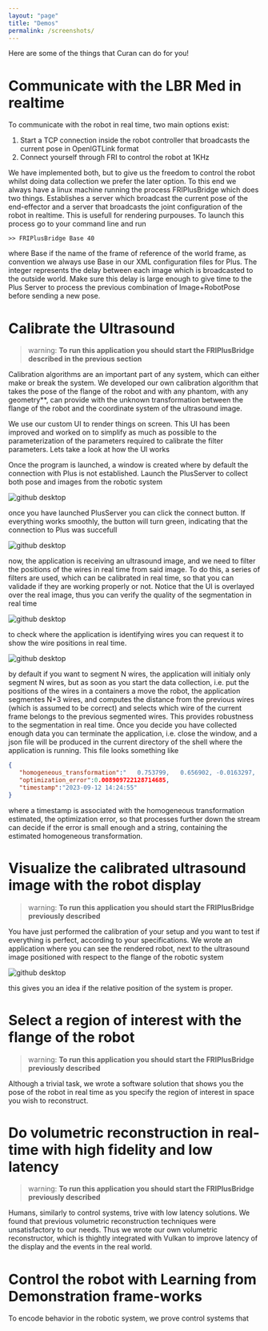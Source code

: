 ```yaml
---
layout: "page"
title: "Demos" 
permalink: /screenshots/
---
```


Here are some of the things that Curan can do for you!

# Communicate with the LBR Med in realtime

To communicate with the robot in real time, two main options exist:
1. Start a TCP connection inside the robot controller that broadcasts the current pose in OpenIGTLink format
2. Connect yourself through FRI to control the robot at 1KHz

We have implemented both, but to give us the freedom to control the robot whilst doing data collection we prefer the later option. To this end we always have a linux machine running the process FRIPlusBridge which does two things. Establishes a server which broadcast the current pose of the end-effector and a server that broadcasts the joint configuration of the robot in realtime. This is usefull for rendering purpouses. 
To launch this process go to your command line and run

```
>> FRIPlusBridge Base 40
```

where Base if the name of the frame of reference of the world frame, as convention we always use Base in our XML configuration files for Plus. The integer represents the delay between each image which is broadcasted to the outside world. Make sure this delay is large enough to give time to the Plus Server to process the previous combination of Image+RobotPose before sending a new pose. 

# Calibrate the Ultrasound 

> warning: **To run this application you should start the FRIPlusBridge described in the previous section**

Calibration algorithms are an important part of any system, which can either make or break the system. We developed our own calibration algorithm that takes the pose of the flange of the robot and with any phantom, with any geometry**, can provide with the unknown transformation between the flange of the robot and the coordinate system of the ultrasound image. 

We use our custom UI to render things on screen. This UI has been improved and worked on to simplify as much as possible to the parameterization of the parameters required to calibrate the filter parameters. Lets take a look at how the UI works

Once the program is launched, a window is created where by default the connection with Plus is not established. Launch the PlusServer to collect both pose and images from the robotic system

![github desktop](/assets/images/ultrasound_calibration_ui.png) 

once you have launched PlusServer you can click the connect button. If everything works smoothly, the button will turn green, indicating that the connection to Plus was succefull

![github desktop](/assets/images/ultrasound_calibration_connected.png) 

now, the application is receiving an ultrasound image, and we need to filter the positions of the wires in real time from said image. To do this, a series of filters are used, which can be calibrated in real time, so that you can validade if they are working properly or not. Notice that the UI is overlayed over the real image, thus you can verify the quality of the segmentation in real time

![github desktop](/assets/images/ultrasound_calibration_filter_options.png) 

to check where the application is identifying wires you can request it to show the wire positions in real time. 

![github desktop](/assets/images/ultrasound_calibration_circles.png) 

by default if you want to segment N wires, the application will initialy only segment N wires, but as soon as you start the data collection, i.e. put the positions of the wires in a containers a move the robot, the application segmentes N+3 wires, and computes the distance from the previous wires (which is assumed to be correct) and selects which wire of the current frame belongs to the previous segmented wires. This provides robustness to the segmentation in real time. Once you decide you have collected enough data you can terminate the application, i.e. close the window, and a json file will be produced in the current directory of the shell where the application is running. This file looks something like 

```json 
{
   "homogeneous_transformation":"   0.753799,   0.656902, -0.0163297,  -0.318765 \n   0.566919,  -0.637577,    0.52163,  -0.136224 \n   0.332248,  -0.402462,  -0.853015,   0.125395 \n          0,          0,          0,          1 \n",
   "optimization_error":0.008909722128714685,
   "timestamp":"2023-09-12 14:24:55"
}
```

where a timestamp is associated with the homogeneous transformation estimated, the optimization error, so that processes further down the stream can decide if the error is small enough and a string, containing the estimated homogeneous transformation.

# Visualize the calibrated ultrasound image with the robot display

> warning: **To run this application you should start the FRIPlusBridge previously described**

You have just performed the calibration of your setup and you want to test if everything is perfect, according to your specifications. We wrote an application where you can see the rendered robot, next to the ultrasound image positioned with respect to the flange of the robotic system 

![github desktop](/assets/images/robot_ultrasound_visualization.png) 

this gives you an idea if the relative position of the system is proper. 

# Select a region of interest with the flange of the robot

> warning: **To run this application you should start the FRIPlusBridge previously described**

Although a trivial task, we wrote a software solution that shows you the pose of the robot in real time as you specify the region of interest in space you wish to reconstruct. 

# Do volumetric reconstruction in real-time with high fidelity and low latency

> warning: **To run this application you should start the FRIPlusBridge previously described**

Humans, similarly to control systems, trive with low latency solutions. We found that previous volumetric reconstruction techniques were unsatisfactory to our needs. Thus we wrote our own volumetric reconstructor, which is thightly integrated with Vulkan to improve latency of the display and the events in the real world. 

# Control the robot with Learning from Demonstration frame-works

To encode behavior in the robotic system, we prove control systems that 